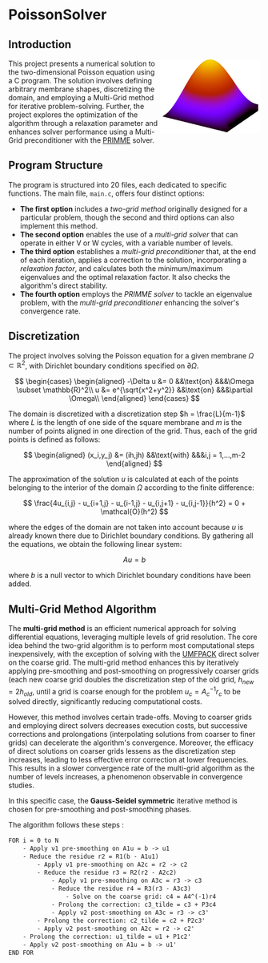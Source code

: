 # PoissonSolver

## Introduction
<img src="assets/vecteurPropreLogo.png" width="200" align="right">
This project presents a numerical solution to the two-dimensional Poisson equation using a C program. The solution involves defining arbitrary membrane shapes, discretizing the domain, and employing a Multi-Grid method for iterative problem-solving. Further, the project explores the optimization of the algorithm through a relaxation parameter and enhances solver performance using a Multi-Grid preconditioner with the <a href="https://www.cs.wm.edu/~andreas/software/">PRIMME</a> solver.

## Program Structure
The program is structured into 20 files, each dedicated to specific functions. The main file, `main.c`, offers four distinct options:

- **The first option** includes a *two-grid method* originally designed for a particular problem, though the second and third options can also implement this method.
- **The second option** enables the use of a *multi-grid solver* that can operate in either V or W cycles, with a variable number of levels.
- **The third option** establishes a *multi-grid preconditioner* that, at the end of each iteration, applies a correction to the solution, incorporating a *relaxation factor*, and calculates both the minimum/maximum eigenvalues and the optimal relaxation factor. It also checks the algorithm's direct stability.
- **The fourth option** employs the *PRIMME solver* to tackle an eigenvalue problem, with the *multi-grid preconditioner* enhancing the solver's convergence rate.

## Discretization
The project involves solving the Poisson equation for a given membrane $\Omega \subset \mathbb{R}^2$, with Dirichlet boundary conditions specified on $\partial \Omega$.

$$
\begin{cases}
  \begin{aligned} 
    -\Delta u &= 0 &&\text{on} &&&\Omega \subset \mathbb{R}^2\\ 
    u &= e^{\sqrt{x^2+y^2}} &&\text{on} &&&\partial \Omega\\ 
  \end{aligned}
\end{cases}
$$

The domain is discretized with a discretization step $h = \frac{L}{m-1}$ where $L$ is the length of one side of the square membrane and $m$ is the number of points aligned in one direction of the grid. Thus, each of the grid points is defined as follows:

$$
\begin{aligned}
    (x_i,y_j) &= (ih,jh) &&\text{with} &&&i,j = 1,...,m-2
\end{aligned}
$$

The approximation of the solution $u$ is calculated at each of the points belonging to the interior of the domain $\Omega$ according to the finite difference:

$$
    \frac{4u_{i,j} - u_{i+1,j} - u_{i-1,j} - u_{i,j+1} - u_{i,j-1}}{h^2} = 0 + \mathcal{O}(h^2)
$$

where the edges of the domain are not taken into account because $u$ is already known there due to Dirichlet boundary conditions.
By gathering all the equations, we obtain the following linear system:

$$
    Au = b
$$

where $b$ is a null vector to which Dirichlet boundary conditions have been added.

## Multi-Grid Method Algorithm
The **multi-grid method** is an efficient numerical approach for solving differential equations, leveraging multiple levels of grid resolution. The core idea behind the two-grid algorithm is to perform most computational steps inexpensively, with the exception of solving with the <a href="https://people.engr.tamu.edu/davis/research.html">UMFPACK</a> direct solver on the coarse grid. The multi-grid method enhances this by iteratively applying pre-smoothing and post-smoothing on progressively coarser grids (each new coarse grid doubles the discretization step of the old grid, $h_{new} = 2 h_{old}$, until a grid is coarse enough for the problem $u_c = A_c^{-1} r_c$ to be solved directly, significantly reducing computational costs.

However, this method involves certain trade-offs. Moving to coarser grids and employing direct solvers decreases execution costs, but successive corrections and prolongations (interpolating solutions from coarser to finer grids) can decelerate the algorithm's convergence. Moreover, the efficacy of direct solutions on coarser grids lessens as the discretization step increases, leading to less effective error correction at lower frequencies. This results in a slower convergence rate of the multi-grid algorithm as the number of levels increases, a phenomenon observable in convergence studies.

In this specific case, the **Gauss-Seidel symmetric** iterative method is chosen for pre-smoothing and post-smoothing phases.

The algorithm follows these steps :
```pseudo
FOR i = 0 to N
    - Apply ν1 pre-smoothing on A1u = b -> u1
    - Reduce the residue r2 = R1(b - A1u1)
        - Apply ν1 pre-smoothing on A2c = r2 -> c2
        - Reduce the residue r3 = R2(r2 - A2c2)
            - Apply ν1 pre-smoothing on A3c = r3 -> c3
            - Reduce the residue r4 = R3(r3 - A3c3)
                - Solve on the coarse grid: c4 = A4^(-1)r4
            - Prolong the correction: c3_tilde = c3 + P3c4
            - Apply ν2 post-smoothing on A3c = r3 -> c3'
        - Prolong the correction: c2_tilde = c2 + P2c3'
        - Apply ν2 post-smoothing on A2c = r2 -> c2'
    - Prolong the correction: u1_tilde = u1 + P1c2'
    - Apply ν2 post-smoothing on A1u = b -> u1'
END FOR

